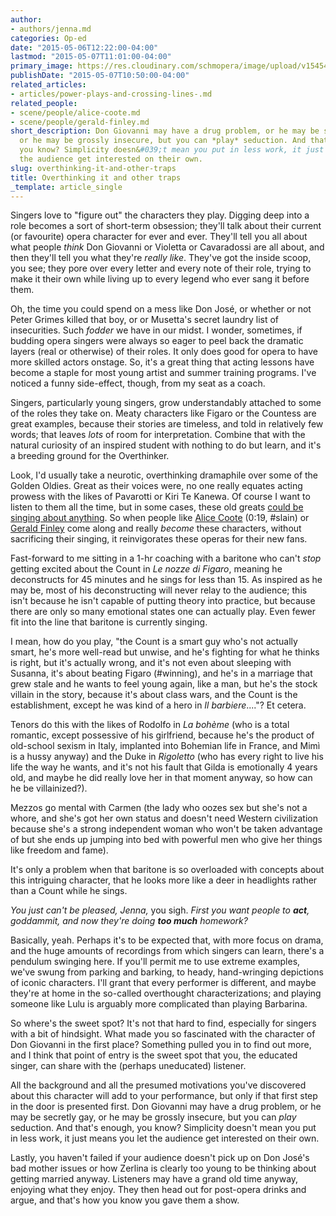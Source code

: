 ```yaml
---
author:
- authors/jenna.md
categories: Op-ed
date: "2015-05-06T12:22:00-04:00"
lastmod: "2015-05-07T11:01:00-04:00"
primary_image: https://res.cloudinary.com/schmopera/image/upload/v1545409169/media/webhook-uploads/1430945963770/TheThinker.jpg.jpg
publishDate: "2015-05-07T10:50:00-04:00"
related_articles:
- articles/power-plays-and-crossing-lines-.md
related_people:
- scene/people/alice-coote.md
- scene/people/gerald-finley.md
short_description: Don Giovanni may have a drug problem, or he may be secretly gay,
  or he may be grossly insecure, but you can *play* seduction. And that&#039;s enough,
  you know? Simplicity doesn&#039;t mean you put in less work, it just means you let
  the audience get interested on their own.
slug: overthinking-it-and-other-traps
title: Overthinking it and other traps
_template: article_single
---
```


Singers love to "figure out" the characters they play. Digging deep into a role becomes a sort of short-term obsession; they'll talk about their current (or favourite) opera character for ever and ever. They'll tell you all about what people *think* Don Giovanni or Violetta or Cavaradossi are all about, and then they'll tell you what they're *really like*. They've got the inside scoop, you see; they pore over every letter and every note of their role, trying to make it their own while living up to every legend who ever sang it before them.

Oh, the time you could spend on a mess like Don José, or whether or not Peter Grimes killed that boy, or or Musetta's secret laundry list of insecurities. Such *fodder* we have in our midst. I wonder, sometimes, if budding opera singers were always so eager to peel back the dramatic layers (real or otherwise) of their roles. It only does good for opera to have more skilled actors onstage. So, it's a great thing that acting lessons have become a staple for most young artist and summer training programs. I've noticed a funny side-effect, though, from my seat as a coach. 

Singers, particularly young singers, grow understandably attached to some of the roles they take on. Meaty characters like Figaro or the Countess are great examples, because their stories are timeless, and told in relatively few words; that leaves *lots* of room for interpretation. Combine that with the natural curiosity of an inspired student with nothing to do but learn, and it's a breeding ground for the Overthinker.

Look, I'd usually take a neurotic, overthinking dramaphile over some of the Golden Oldies. Great as their voices were, no one really equates acting prowess with the likes of Pavarotti or Kiri Te Kanewa. Of course I want to listen to them all the time, but in some cases, these old greats [could be singing about anything](https://youtu.be/1-13t581Fzc). So when people like [Alice Coote](https://youtu.be/-26AS6DhHbY) (0:19, #slain) or [Gerald Finley](https://youtu.be/7fJRoKlCroU) come along and really *become* these characters, without sacrificing their singing, it reinvigorates these operas for their new fans. 

Fast-forward to me sitting in a 1-hr coaching with a baritone who can't *stop* getting excited about the Count in *Le nozze di Figaro*, meaning he deconstructs for 45 minutes and he sings for less than 15. As inspired as he may be, most of his deconstructing will never relay to the audience; this isn't because he isn't capable of putting theory into practice, but because there are only so many emotional states one can actually play. Even fewer fit into the line that baritone is currently singing. 

I mean, how do you play, "the Count is a smart guy who's not actually smart, he's more well-read but unwise, and he's fighting for what he thinks is right, but it's actually wrong, and it's not even about sleeping with Susanna, it's about beating Figaro (#winning), and he's in a marriage that grew stale and he wants to feel young again, like a man, but he's the stock villain in the story, because it's about class wars, and the Count is the establishment, except he was kind of a hero in *Il barbiere*...."? Et cetera.

Tenors do this with the likes of Rodolfo in *La bohème* (who is a total romantic, except possessive of his girlfriend, because he's the product of old-school sexism in Italy, implanted into Bohemian life in France, and Mimì is a hussy anyway) and the Duke in *Rigoletto* (who has every right to live his life the way he wants, and it's not his fault that Gilda is emotionally 4 years old, and maybe he did really love her in that moment anyway, so how can he be villainized?). 

Mezzos go mental with Carmen (the lady who oozes sex but she's not a whore, and she's got her own status and doesn't need Western civilization because she's a strong independent woman who won't be taken advantage of but she ends up jumping into bed with powerful men who give her things like freedom and fame).

It's only a problem when that baritone is so overloaded with concepts about this intriguing character, that he looks more like a deer in headlights rather than a Count while he sings.

*You just can't be pleased, Jenna,* you sigh. *First you want people to **act**, goddammit, and now they're doing **too much** homework?*

Basically, yeah. Perhaps it's to be expected that, with more focus on drama, and the huge amounts of recordings from which singers can learn, there's a pendulum swinging here. If you'll permit me to use extreme examples, we've swung from parking and barking, to heady, hand-wringing depictions of iconic characters. I'll grant that every performer is different, and maybe they're at home in the so-called overthought characterizations; and playing someone like Lulu is arguably more complicated than playing Barbarina.

So where's the sweet spot? It's not that hard to find, especially for singers with a bit of hindsight. What made you so fascinated with the character of Don Giovanni in the first place? Something pulled you in to find out more, and I think that point of entry is the sweet spot that you, the educated singer, can share with the (perhaps uneducated) listener. 

All the background and all the presumed motivations you've discovered about this character will add to your performance, but only if that first step in the door is presented first. Don Giovanni may have a drug problem, or he may be secretly gay, or he may be grossly insecure, but you can *play* seduction. And that's enough, you know? Simplicity doesn't mean you put in less work, it just means you let the audience get interested on their own.

Lastly, you haven't failed if your audience doesn't pick up on Don José's bad mother issues or how Zerlina is clearly too young to be thinking about getting married anyway. Listeners may have a grand old time anyway, enjoying what they enjoy. They then head out for post-opera drinks and argue, and that's how you know you gave them a show.
